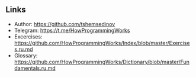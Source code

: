 ## Links

- Author: https://github.com/tshemsedinov
- Telegram: https://t.me/HowProgrammingWorks
- Excercises: https://github.com/HowProgrammingWorks/Index/blob/master/Exercises.ru.md
- Glossary: https://github.com/HowProgrammingWorks/Dictionary/blob/master/Fundamentals.ru.md

